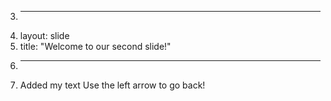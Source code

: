 3.	---
4.	layout: slide
5.	title: "Welcome to our second slide!"
6.	---
7.	Added my text
Use the left arrow to go back!
